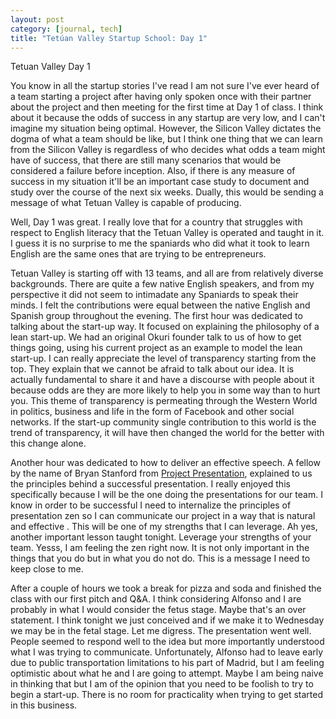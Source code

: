```yaml
--- 
layout: post
category: [journal, tech]
title: "Tetúan Valley Startup School: Day 1"
---
```


Tetuan Valley Day 1

You know in all the startup stories I've read I am not sure I've ever heard of a team starting a project after having only spoken once with their partner about the project and then meeting for the first time at Day 1 of class. I think about it because the odds of success in any startup are very low, and I can't imagine my situation being optimal. However, the Silicon Valley dictates the dogma of what a team should be like, but I think one thing that we can learn from the Silicon Valley is regardless of who decides what odds a team might have of success, that there are still many scenarios that would be considered a failure before inception. Also, if there is any measure of success in my situation it'll be an important case study to document and study over the course of the next six weeks. Dually, this would be sending a message of what Tetuan Valley is capable of producing.

Well, Day 1 was great. I really love that for a country that struggles with respect to English literacy that the Tetuan Valley is operated and taught in it. I guess it is no surprise to me the spaniards who did what it took to learn English are the same ones that are trying to be entrepreneurs.  

Tetuan Valley is starting off with 13 teams, and all are from relatively diverse backgrounds. There are quite a few native English speakers, and from my perspective it did not seem to intimadate any Spaniards to speak their minds. I felt the contributions were equal between the native English and Spanish group throughout the evening. The first hour was dedicated to talking about the start-up way. It focused on explaining the philosophy of a lean start-up. We had an original Okuri founder talk to us of how to get things going, using his current project as an example to model the lean start-up. I can really appreciate the level of transparency starting from the top. They explain that we cannot be afraid to talk about our idea. It is actually fundamental to share it and have a discourse with people about it because odds are they are more likely to help you in some way than to hurt you. This theme of transparency is permeating through the Western World in politics, business and life in the form of Facebook and other social networks. If the start-up community single contribution to this world is the trend of transparency, it will have then changed the world for the better with this change alone. 

Another hour was dedicated to how to deliver an effective speech. A fellow by the name of Bryan Stanford from <a href="http://project-presentation.com">Project Presentation</a>, explained to us the principles behind a successful presentation. I really enjoyed this specifically because I will be the one doing the presentations for our team. I know in order to be successful I need to internalize the principles of presentation zen so I can communicate our project in a way that is natural and effective . This will be one of my strengths that I can leverage. Ah yes, another important lesson taught tonight. Leverage your strengths of your team. Yesss, I am feeling the zen right now. It is not only important in the things that you do but in what you do not do. This is a message I need to keep close to me. 

After a couple of hours we took a break for pizza and soda and finished the class with our first pitch and Q&A. I think considering Alfonso and I are probably in what I would consider the fetus stage. Maybe that's an over statement. I think tonight we just conceived and if we make it to Wednesday we may be in the fetal stage. Let me digress. The presentation went well. People seemed to respond well to the idea but more importantly understood what I was trying to communicate. Unfortunately, Alfonso had to leave early due to public transportation limitations to his part of Madrid, but I am feeling optimistic about what he and I are going to attempt. Maybe I am being naive in thinking that but I am of the opinion that you need to be foolish to try to begin a start-up. There is no room for practicality when trying to get started in this business.